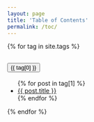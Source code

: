 ```yaml
---
layout: page
title: 'Table of Contents'
permalink: /toc/
---
```


<!-- {% for tag in site.tags %}
<h3>{{ tag[0] }}</h3>
<ul>
  {% for post in tag[1] %}
  <li><a href="{{site.baseurl}}/{{ post.url }}">{{ post.title }}</a></li>
  {% endfor %}
</ul>
{% endfor %} -->


<div class="accordion accordion-flush" id="accordionFlushExample">
{% for tag in site.tags %}
  <div class="accordion-item">
    <h2 class="accordion-header" id="flush-headingOne">
      <button class="accordion-button collapsed" type="button" data-bs-toggle="collapse" data-bs-target="#{{ tag[0] }}" aria-expanded="false" aria-controls="flush-collapseOne">
       {{ tag[0] }}
      </button>
    </h2>
    <div id="{{ tag[0] }}" class="accordion-collapse collapse" aria-labelledby="flush-headingOne" data-bs-parent="#accordionFlushExample">
      <div class="accordion-body">
        <ul class="list-group list-group-flush">
        {% for post in tag[1] %}
            <li class="list-group-item"> <a class="blankLink" href="{{post.url}}"> {{ post.title }} </a></li>
        {% endfor %}
        </ul>
      </div>
    </div>
  </div>
  {% endfor %}
</div>
